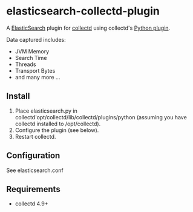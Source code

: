 elasticsearch-collectd-plugin
=====================

A [ElasticSearch](http://elasticsearch.org) plugin for [collectd](http://collectd.org) using collectd's [Python plugin](http://collectd.org/documentation/manpages/collectd-python.5.shtml).

Data captured includes:

 * JVM Memory
 * Search Time
 * Threads
 * Transport Bytes
 * and many more ...

Install
-------
 1. Place elasticsearch.py in collectd'opt/collectd/lib/collectd/plugins/python (assuming you have collectd installed to /opt/collectd).
 2. Configure the plugin (see below).
 3. Restart collectd.

Configuration
-------------
See elasticsearch.conf

Requirements
------------
 * collectd 4.9+
